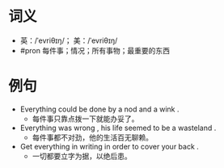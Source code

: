 # 词义
- 英：/ˈevriθɪŋ/； 美：/ˈevriθɪŋ/
- #pron 每件事；情况；所有事物；最重要的东西
# 例句
- Everything could be done by a nod and a wink .
	- 每件事只靠点拨一下就能办妥了。
- Everything was wrong , his life seemed to be a wasteland .
	- 每件事都不对劲，他的生活百无聊赖。
- Get everything in writing in order to cover your back .
	- 一切都要立字为据，以绝后患。
